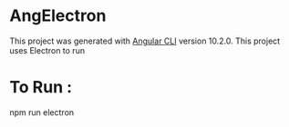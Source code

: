 # AngElectron

This project was generated with [Angular CLI](https://github.com/angular/angular-cli) version 10.2.0.
This project uses Electron to run

# To Run : 

npm run electron
